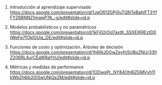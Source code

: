 
1. Introducción al aprendizaje supervisado
https://docs.google.com/presentation/d/1JqOR1ZGPj0uTQNTeBahlFT3YfFYZ6BNN21mgwP7A_-s/edit#slide=id.p

2. Modelos probabilísticos y no paramétricos
https://docs.google.com/presentation/d/1kFi02rDd7axtK_SSXEIKREztD0tWeFe7fOkIGUia_DE/edit#slide=id.p

3. Funciones de costo y optimización. Árboles de decisión
https://docs.google.com/presentation/d/1h66IJDGwZeyfn5UBoZNUr33flZ206RL4urCEaW8aYhU/edit#slide=id.p

4. Métricas y medidas de performance
https://docs.google.com/presentation/d/1ODwgPr_NY84OhI6ZGMVyh11kWb2h6ib2iDSwUNiQs2M/edit#slide=id.p



